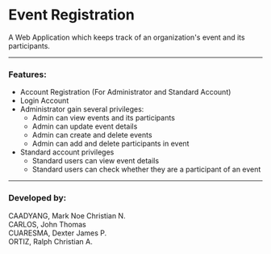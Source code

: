# Event Registration   

A Web Application which keeps track of an organization's event and its participants.

---

### Features:  
* Account Registration (For Administrator and Standard Account)  
* Login Account  
* Administrator gain several privileges:
  * Admin can view events and its participants
  * Admin can update event details
  * Admin can create and delete events
  * Admin can add and delete participants in event
* Standard account privileges
  * Standard users can view event details
  * Standard users can check whether they are a participant of an event

---
### Developed by:  
CAADYANG, Mark Noe Christian N.  
CARLOS, John Thomas  
CUARESMA, Dexter James P.  
ORTIZ, Ralph Christian A.  
